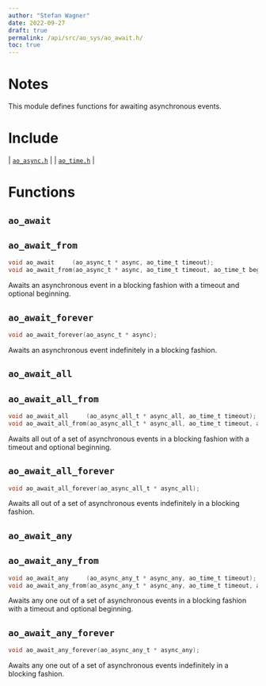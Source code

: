 ```yaml
---
author: "Stefan Wagner"
date: 2022-09-27
draft: true
permalink: /api/src/ao_sys/ao_await.h/
toc: true
---
```


# Notes

This module defines functions for awaiting asynchronous events.

# Include

| [`ao_async.h`](ao_async.h.md) |
| [`ao_time.h`](ao_time.h.md) |

# Functions

## `ao_await`
## `ao_await_from`

```c
void ao_await     (ao_async_t * async, ao_time_t timeout);
void ao_await_from(ao_async_t * async, ao_time_t timeout, ao_time_t beginning);
```

Awaits an asynchronous event in a blocking fashion with a timeout and optional beginning.

## `ao_await_forever`

```c
void ao_await_forever(ao_async_t * async);
```

Awaits an asynchronous event indefinitely in a blocking fashion.

## `ao_await_all`
## `ao_await_all_from`

```c
void ao_await_all     (ao_async_all_t * async_all, ao_time_t timeout);
void ao_await_all_from(ao_async_all_t * async_all, ao_time_t timeout, ao_time_t beginning);
```

Awaits all out of a set of asynchronous events in a blocking fashion with a timeout and optional beginning.

## `ao_await_all_forever`

```c
void ao_await_all_forever(ao_async_all_t * async_all);
```

Awaits all out of a set of asynchronous events indefinitely in a blocking fashion.

## `ao_await_any`
## `ao_await_any_from`

```c
void ao_await_any     (ao_async_any_t * async_any, ao_time_t timeout);
void ao_await_any_from(ao_async_any_t * async_any, ao_time_t timeout, ao_time_t beginning);
```

Awaits any one out of a set of asynchronous events in a blocking fashion with a timeout and optional beginning.

## `ao_await_any_forever`

```c
void ao_await_any_forever(ao_async_any_t * async_any);
```

Awaits any one out of a set of asynchronous events indefinitely in a blocking fashion.
